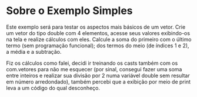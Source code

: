# Sobre o Exemplo Simples

Este exemplo será para testar os aspectos mais básicos de um vetor. Crie um vetor do tipo double com 4 elementos, acesse seus valores exibindo-os na tela e realize cálculos com eles. Calcule a soma do primeiro com o último termo (sem programação funcional); dos termos do meio (de índices 1 e 2), a média e a subtração.

Fiz os cálculos como falei, decidi ir treinando os casts também com os com.vetores para não me esquecer (por sinal, consegui fazer uma soma entre inteiros e realizar sua divisão por 2 numa variável double sem resultar em número arredondado), também percebi que a exibição por meio de print leva a um código do qual desconheço.